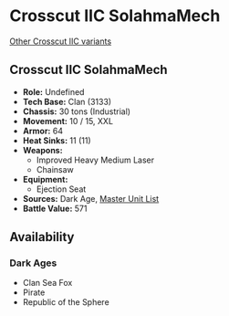 # Crosscut IIC SolahmaMech

[Other Crosscut IIC variants](../crosscut_iic.md)

## Crosscut IIC SolahmaMech
- **Role:** Undefined
- **Tech Base:** Clan (3133)
- **Chassis:** 30 tons (Industrial)
- **Movement:** 10 / 15, XXL
- **Armor:** 64
- **Heat Sinks:** 11 (11)
- **Weapons:**
  - Improved Heavy Medium Laser
  - Chainsaw
- **Equipment:**
  - Ejection Seat
- **Sources:** Dark Age, [Master Unit List](http://masterunitlist.info/Unit/Details/8099/crosscut-iic-solahmamech)
- **Battle Value:** 571

## Availability

### Dark Ages
- Clan Sea Fox
- Pirate
- Republic of the Sphere

